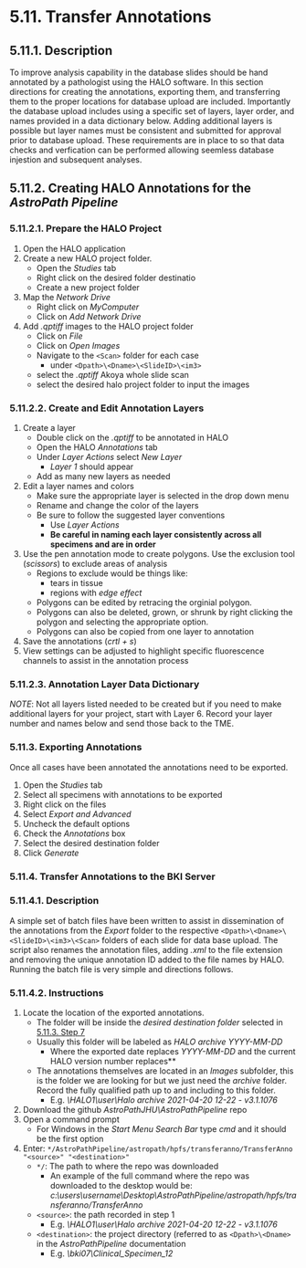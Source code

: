 # 5.11. Transfer Annotations
## 5.11.1. Description
To improve analysis capability in the database slides should be hand annotated by a pathologist using the HALO software. In this section directions for creating the annotations, exporting them, and transferring them to the proper locations for database upload are included. Importantly the database upload includes using a specific set of layers, layer order, and names provided in a data dictionary below. Adding additional layers is possible but layer names must be consistent and submitted for approval prior to database upload. These requirements are in place to so that data checks and verfication can be performed allowing seemless database injestion and subsequent analyses.

## 5.11.2. Creating HALO Annotations for the *AstroPath Pipeline*
### 5.11.2.1. Prepare the HALO Project
1. Open the HALO application
2. Create a new HALO project folder. 
   - Open the *Studies* tab
   - Right click on the desired folder destinatio
   - Create a new project folder
3. Map the *Network Drive*
   - Right click on *MyComputer*
   - Click on *Add Network Drive*
4. Add *.qptiff* images to the HALO project folder
   - Click on *File*
   - Click on *Open Images*
   - Navigate to the ```<Scan>``` folder for each case
     - under ```<Dpath>\<Dname>\<SlideID>\<im3>```
   - select the *.qptiff* Akoya whole slide scan
   - select the desired halo project folder to input the images
### 5.11.2.2. Create and Edit Annotation Layers
1. Create a layer
   - Double click on the *.qptiff* to be annotated in HALO
   - Open the HALO *Annotations* tab
   - Under *Layer Actions* select *New Layer*
     - *Layer 1* should appear
   - Add as many new layers as needed
2. Edit a layer names and colors
   - Make sure the appropriate layer is selected in the drop down menu 
   - Rename and change the color of the layers
   - Be sure to follow the suggested layer conventions
      - Use *Layer Actions* 
      - **Be careful in naming each layer consistently across all specimens and are in order**
3. Use the pen annotation mode to create polygons. Use the exclusion tool (*scissors*) to exclude areas of analysis
   - Regions to exclude would be things like:
     - tears in tissue
     - regions with *edge effect*
   - Polygons can be edited by retracing the orginial polygon.
   - Polygons can also be deleted, grown, or shrunk by right clicking the polygon and selecting the appropriate option.
   - Polygons can also be copied from one layer to annotation
4. Save the annotations (*crtl + s*)
5. View settings can be adjusted to highlight specific fluorescence channels to assist in the annotation process

### 5.11.2.3. Annotation Layer Data Dictionary


*NOTE*: Not all layers listed needed to be created but if you need to make additional layers for your project, start with Layer 6. Record your layer number and names below and send those back to the TME.

### 5.11.3. Exporting Annotations
Once all cases have been annotated the annotations need to be exported.
1. Open the *Studies* tab
2. Select all specimens with annotations to be exported
3. Right click on the files
4. Select *Export and Advanced*
5. Uncheck the default options
6. Check the *Annotations* box
7. Select the desired destination folder
8. Click *Generate*

### 5.11.4. Transfer Annotations to the BKI Server
### 5.11.4.1. Description
A simple set of batch files have been written to assist in dissemination of the annotations from the *Export* folder to the respective ```<Dpath>\<Dname>\<SlideID>\<im3>\<Scan>``` folders of each slide for data base upload. The script also renames the annotation files, adding *.xml* to the file extension and removing the unique annotation ID added to the file names by HALO. Running the batch file is very simple and directions follows.

### 5.11.4.2. Instructions
1. Locate the location of the exported annotations.
   - The folder will be inside the *desired destination folder* selected in [5.11.3. Step 7](#5123-exporting-annotations "Title")
   - Usually this folder will be labeled as *HALO archive YYYY-MM-DD <HALO version>* 
     - Where the exported date replaces *YYYY-MM-DD* and the current HALO version number replaces*<HALO version>*
   - The annotations themselves are located in an *Images* subfolder, this is the folder we are looking for but we just need the *archive* folder. Record the fully qualified path up to and including to this folder.
     - E.g. *\\HALO1\user\Halo archive 2021-04-20 12-22 - v3.1.1076*
2. Download the github *AstroPathJHU\AstroPathPipeline* repo
3. Open a command prompt
   - For Windows in the *Start Menu Search Bar* type *cmd* and it should be the first option
4. Enter: 
``` */AstroPathPipeline/astropath/hpfs/transferanno/TransferAnno "<source>" "<destination>" ```
   - ```*/```: The path to where the repo was downloaded
     - An example of the full command where the repo was downloaded to the desktop would be: *c:\users\username\Desktop\AstroPathPipeline/astropath/hpfs/transferanno/TransferAnno*
   - ```<source>```: the path recorded in step 1
     - E.g. *\\HALO1\user\Halo archive 2021-04-20 12-22 - v3.1.1076*
   - ```<destination>```: the project directory (referred to as ```<Dpath>\<Dname>``` in the *AstroPathPipeline* documentation
     - E.g. *\\bki07\Clinical_Specimen_12*
     

